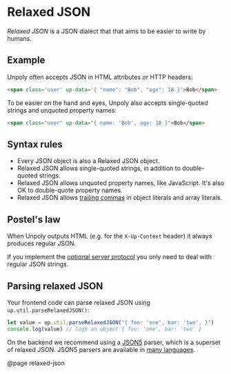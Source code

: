 Relaxed JSON
============

*Relaxed JSON* is a JSON dialect that that aims to be easier to write by humans.


Example
-------

Unpoly often accepts JSON in HTML attributes or HTTP headers: 

```html
<span class='user' up-data='{ "name": "Bob", "age": 18 }'>Bob</span>
```

To be easier on the hand and eyes, Unpoly also accepts single-quoted strings and unquoted property names:

```html
<span class="user" up-data="{ name: 'Bob', age: 18 }">Bob</span>
```


Syntax rules
-----------

- Every JSON object is also a Relaxed JSON object.
- Relaxed JSON allows single-quoted strings, in addition to double-quoted strings.
- Relaxed JSON allows unquoted property names, like JavaScript. It's also OK to double-quote property names.
- Relaxed JSON allows [trailing commas](https://developer.mozilla.org/en-US/docs/Web/JavaScript/Reference/Trailing_commas) in object literals and array literals.


Postel's law
-------------

When Unpoly outputs HTML (e.g. for the `X-Up-Context` header) it always produces regular JSON.

If you implement the [optional server protocol](/up.protocol) you only need to deal with regular JSON strings.


Parsing relaxed JSON
--------------------

Your frontend code can parse relaxed JSON using `up.util.parseRelaxedJSON()`:

```js
let value = up.util.parseRelaxedJSON("{ foo: 'one', bar: 'two', }")
console.log(value) // logs an object { foo: 'one', bar: 'two' }
```

On the backend we recommend using a [JSON5](https://json5.org/) parser, which is a superset of relaxed JSON.
JSON5 parsers are available in [many languages](https://github.com/json5/json5/wiki/In-the-Wild).



@page relaxed-json
